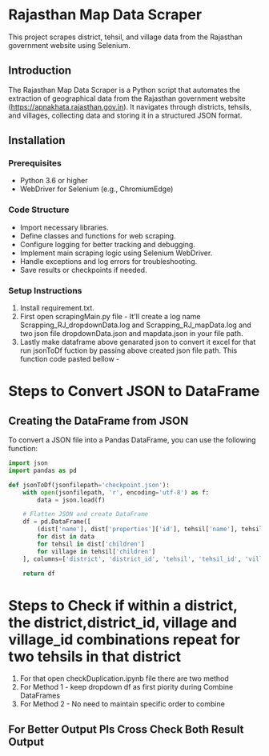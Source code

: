 # Rajasthan Map Data Scraper

This project scrapes district, tehsil, and village data from the Rajasthan government website using Selenium.

## Introduction

The Rajasthan Map Data Scraper is a Python script that automates the extraction of geographical data from the Rajasthan government website (https://apnakhata.rajasthan.gov.in). It navigates through districts, tehsils, and villages, collecting data and storing it in a structured JSON format.

## Installation

### Prerequisites

- Python 3.6 or higher
- WebDriver for Selenium (e.g., ChromiumEdge)

### Code Structure
- Import necessary libraries.
- Define classes and functions for web scraping.
- Configure logging for better tracking and debugging.
- Implement main scraping logic using Selenium WebDriver.
- Handle exceptions and log errors for troubleshooting.
- Save results or checkpoints if needed.


### Setup Instructions

1. Install requirement.txt.
2. First open scrapingMain.py file - It'll create a log name Scrapping_RJ_dropdownData.log and Scrapping_RJ_mapData.log and two json file dropdownData.json and mapdata.json in your file path.
3. Lastly make dataframe above genarated json to convert it excel for that run jsonToDf fuction by passing above created json file path. This function code pasted bellow -

# Steps to Convert JSON to DataFrame

## Creating the DataFrame from JSON

To convert a JSON file into a Pandas DataFrame, you can use the following function:

```python
import json
import pandas as pd

def jsonToDf(jsonfilepath='checkpoint.json'):
    with open(jsonfilepath, 'r', encoding='utf-8') as f:
        data = json.load(f)

    # Flatten JSON and create DataFrame
    df = pd.DataFrame([
        (dist['name'], dist['properties']['id'], tehsil['name'], tehsil['properties']['id'], village['name'], village['properties']['id'])
        for dist in data
        for tehsil in dist['children']
        for village in tehsil['children']
    ], columns=['district', 'district_id', 'tehsil', 'tehsil_id', 'village', 'village_id'])

    return df

```
# Steps to Check if within a district, the district,district_id, village and village_id combinations repeat for two tehsils in that district
1. For that open checkDuplication.ipynb file there are two method 
2. For Method 1 - keep dropdown df as first piority during Combine DataFrames
3. For Method 2 - No need to maintain specific order to combine
## For Better Output Pls Cross Check Both Result Output